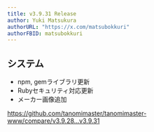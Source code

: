 ```yaml
---
title: v3.9.31 Release
author: Yuki Matsukura
authorURL: "https://x.com/matsubokkuri"
authorFBID: matsubokkuri
---
```


## システム

- npm, gemライブラリ更新
- Rubyセキュリティ対応更新
- メーカー画像追加

https://github.com/tanomimaster/tanomimaster-www/compare/v3.9.28...v3.9.31

